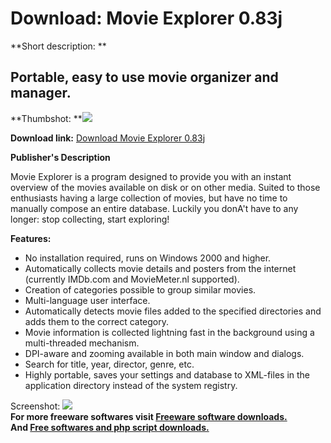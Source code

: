 # Download: Movie Explorer 0.83j

**Short description: **

## Portable, easy to use movie organizer and manager.

  
**Thumbshot: **![](http://www.freewarefiles.com/screenshot/movieexplorer_md.jpg)   
  
**Download link:** [Download Movie Explorer 0.83j](http://freesoftwares.boysofts.com/Movie-Explorer_program_73905.html)  
  

**Publisher's Description**  
  

Movie Explorer is a program designed to provide you with an instant overview
of the movies available on disk or on other media. Suited to those enthusiasts
having a large collection of movies, but have no time to manually compose an
entire database. Luckily you donA't have to any longer: stop collecting, start
exploring!

**Features:**

  * No installation required, runs on Windows 2000 and higher. 
  * Automatically collects movie details and posters from the internet (currently IMDb.com and MovieMeter.nl supported). 
  * Creation of categories possible to group similar movies. 
  * Multi-language user interface. 
  * Automatically detects movie files added to the specified directories and adds them to the correct category. 
  * Movie information is collected lightning fast in the background using a multi-threaded mechanism. 
  * DPI-aware and zooming available in both main window and dialogs. 
  * Search for title, year, director, genre, etc. 
  * Highly portable, saves your settings and database to XML-files in the application directory instead of the system registry. 

  
  
Screenshot: ![](http://www.freewarefiles.com/screenshot/movieexplorer.jpg)  
**For more freeware softwares visit [Freeware software downloads.](http://freesoftwares.boysofts.com/)**   
**And [Free softwares and php script downloads.](http://www.boysofts.com/)**

